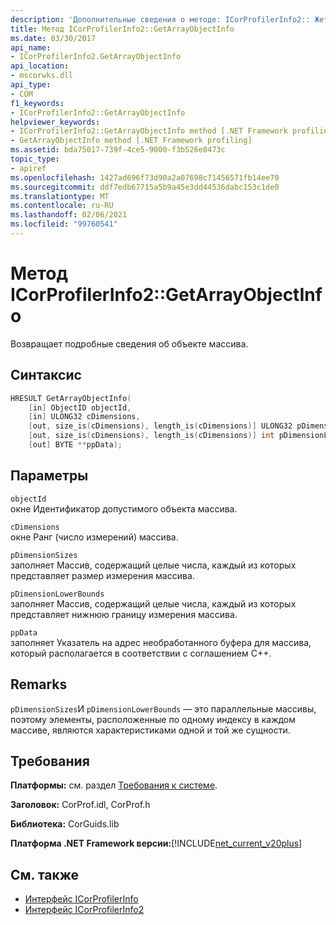 ```yaml
---
description: 'Дополнительные сведения о методе: ICorProfilerInfo2:: Жетаррайобжектинфо'
title: Метод ICorProfilerInfo2::GetArrayObjectInfo
ms.date: 03/30/2017
api_name:
- ICorProfilerInfo2.GetArrayObjectInfo
api_location:
- mscorwks.dll
api_type:
- COM
f1_keywords:
- ICorProfilerInfo2::GetArrayObjectInfo
helpviewer_keywords:
- ICorProfilerInfo2::GetArrayObjectInfo method [.NET Framework profiling]
- GetArrayObjectInfo method [.NET Framework profiling]
ms.assetid: bda75017-739f-4ce5-9000-f3b526e8473c
topic_type:
- apiref
ms.openlocfilehash: 1427ad696f73d90a2a07698c71456571fb14ee70
ms.sourcegitcommit: ddf7edb67715a5b9a45e3dd44536dabc153c1de0
ms.translationtype: MT
ms.contentlocale: ru-RU
ms.lasthandoff: 02/06/2021
ms.locfileid: "99760541"
---
```

# <a name="icorprofilerinfo2getarrayobjectinfo-method"></a>Метод ICorProfilerInfo2::GetArrayObjectInfo

Возвращает подробные сведения об объекте массива.  
  
## <a name="syntax"></a>Синтаксис  
  
```cpp  
HRESULT GetArrayObjectInfo(  
    [in] ObjectID objectId,  
    [in] ULONG32 cDimensions,  
    [out, size_is(cDimensions), length_is(cDimensions)] ULONG32 pDimensionSizes[],  
    [out, size_is(cDimensions), length_is(cDimensions)] int pDimensionLowerBounds[],  
    [out] BYTE **ppData);  
```  
  
## <a name="parameters"></a>Параметры  

 `objectId`  
 окне Идентификатор допустимого объекта массива.  
  
 `cDimensions`  
 окне Ранг (число измерений) массива.  
  
 `pDimensionSizes`  
 заполняет Массив, содержащий целые числа, каждый из которых представляет размер измерения массива.  
  
 `pDimensionLowerBounds`  
 заполняет Массив, содержащий целые числа, каждый из которых представляет нижнюю границу измерения массива.  
  
 `ppData`  
 заполняет Указатель на адрес необработанного буфера для массива, который располагается в соответствии с соглашением C++.  
  
## <a name="remarks"></a>Remarks  

 `pDimensionSizes`И `pDimensionLowerBounds` — это параллельные массивы, поэтому элементы, расположенные по одному индексу в каждом массиве, являются характеристиками одной и той же сущности.  
  
## <a name="requirements"></a>Требования  

 **Платформы:** см. раздел [Требования к системе](../../get-started/system-requirements.md).  
  
 **Заголовок:** CorProf.idl, CorProf.h  
  
 **Библиотека:** CorGuids.lib  
  
 **Платформа .NET Framework версии:**[!INCLUDE[net_current_v20plus](../../../../includes/net-current-v20plus-md.md)]  
  
## <a name="see-also"></a>См. также

- [Интерфейс ICorProfilerInfo](icorprofilerinfo-interface.md)
- [Интерфейс ICorProfilerInfo2](icorprofilerinfo2-interface.md)

